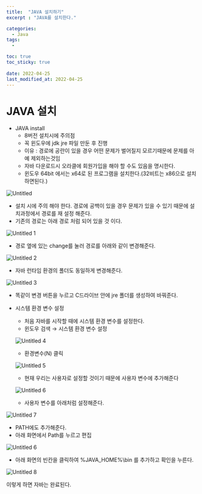 ```yaml
---
title:  "JAVA 설치하기"
excerpt : "JAVA를 설치한다."

categories:
  - Java
tags:
  - 

toc: true
toc_sticky: true
 
date: 2022-04-25
last_modified_at: 2022-04-25
---
```


# JAVA 설치

- JAVA install
    - 8버전 설치시에 주의점
    - 꼭 윈도우에 jdk jre 파일 만둔 후 진행
    - 이유 : 경로에 공란이 있을 경우 어떤 문제가 벌어질지 모르기때문에 문제를 아예 제외하는것임
    - 자바 다운로드시 오라클에 회원가입을 해야 할 수도 있음을 명시한다.
    - 윈도우 64bit 에서는 x64로 된 프로그램을 설치한다.(32비트는 x86으로 설치하면된다.)

![Untitled](https://user-images.githubusercontent.com/101306770/165013777-929e9017-6c5d-4edc-821e-2790a274f636.png)


- 설치 시에 주의 해야 한다. 경로에 공백이 있을 경우 문제가 있을 수 있기 때문에 설치과정에서 경로를 재 설정 해준다.
- 기존의 경로는 아래 경로 처럼 되어 있을 것 이다.

![Untitled 1](https://user-images.githubusercontent.com/101306770/165013816-a52892b9-911b-42ce-830b-e68a0df43bac.png)


- 경로 옆에 있는 change를 눌러 경로를 아래와 같이 변경해준다.

![Untitled 2](https://user-images.githubusercontent.com/101306770/165023390-f6b0d249-037c-4971-a599-6027afcad7b8.png)


- 자바 런타임 환경의 폴더도 동일하게 변경해준다.

![Untitled 3](https://user-images.githubusercontent.com/101306770/165023444-588c9782-f7a5-4b03-8d85-59c514bed9bd.png)


- 똑같이 변경 버튼을 누르고 C드라이브 안에  jre 폴더를 생성하여 바꿔준다.
- 시스템 환경 변수 설정
    - 처음 자바를 시작할 때에 시스템 환경 변수를 설정한다.
    - 윈도우 검색 → 시스템 환경 변수 설정
    
    ![Untitled 4](https://user-images.githubusercontent.com/101306770/165023475-d29c89fd-d85f-4222-b3b4-fbfbd169d266.png)
    - 환경변수(N) 클릭
    
    ![Untitled 5](https://user-images.githubusercontent.com/101306770/165023495-0bdcb74e-892a-41e7-bc2e-d0fce04a9787.png)

    - 현재 우리는 사용자로 설정할 것이기 때문에 사용자 변수에 추가해준다
    
    ![Untitled 6](https://user-images.githubusercontent.com/101306770/165023538-23fc2c21-994b-4112-a7ac-a5327ce24a75.png)
    
    - 사용자 변수를 아래처럼 설정해준다.


![Untitled 7](https://user-images.githubusercontent.com/101306770/165023547-ef16a499-513d-415f-8a30-c1111f6769e5.png)

- PATH에도 추가해준다.
- 아래 화면에서 Path를 누르고 편집

![Untitled 6](https://user-images.githubusercontent.com/101306770/165023538-23fc2c21-994b-4112-a7ac-a5327ce24a75.png)

- 아래 화면의 빈칸을 클릭하여  %JAVA_HOME%\bin 를 추가하고 확인을 누른다.

![Untitled 8](https://user-images.githubusercontent.com/101306770/165023550-322367f3-9cc0-4e52-a791-69666a21a6b5.png)

이렇게 하면 자바는 완료된다.